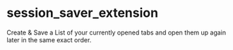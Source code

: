 # session_saver_extension

Create & Save a List of your currently opened tabs and open them up again later in the same exact order.
